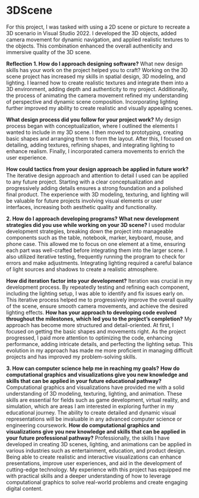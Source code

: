 # 3DScene
For this project, I was tasked with using a 2D scene or picture to recreate a 3D scenario in Visual Studio 2022. I developed the 3D objects, added camera movement for dynamic navigation, and applied realistic textures to the objects. This combination enhanced the overall authenticity and immersive quality of the 3D scene.

**Reflection**
**1. How do I approach designing software?**
  What new design skills has your work on the project helped you to craft?
  Working on the 3D scene project has increased my skills in spatial design, 3D modeling, and lighting. I learned how to create realistic textures and integrate them into a 3D environment, adding depth and authenticity to my project. Additionally, the process of animating the camera movement refined my understanding of perspective and dynamic scene composition.         Incorporating lighting further improved my ability to create realistic and visually appealing scenes.

  **What design process did you follow for your project work?**
  My design process began with conceptualization, where I outlined the elements I wanted to include in my 3D scene. I then moved to prototyping, creating basic shapes and arranging them to form the layout. After this, I focused on detailing, adding textures, refining shapes, and integrating lighting to enhance realism. Finally, I incorporated camera movements to        enrich the user experience.

  **How could tactics from your design approach be applied in future work?**
  The iterative design approach and attention to detail I used can be applied to any future project. Starting with a clear conceptualization and progressively adding details ensures a strong foundation and a polished final product. The experience with 3D modeling, texturing, and lighting will be valuable for future projects involving visual elements or user         
  interfaces, increasing both aesthetic quality and functionality.

**2. How do I approach developing programs?**
  **What new development strategies did you use while working on your 3D scene?**
  I used modular development strategies, breaking down the project into manageable components such as the table, notebook, marker, keyboard, mouse, and phone case. This allowed me to focus on one element at a time, ensuring each part was well-crafted before integrating them into the larger scene. I also utilized iterative testing, frequently running the program 
  to check for errors and make adjustments. Integrating lighting required a careful balance of light sources and shadows to create a realistic atmosphere.

  **How did iteration factor into your development?**
  Iteration was crucial in my development process. By repeatedly testing and refining each component, including the lighting setup, I was able to identify and fix issues early on. This iterative process helped me to progressively improve the overall quality of the scene, ensure smooth camera movements, and achieve the desired lighting effects.
  **How has your approach to developing code evolved throughout the milestones, which led you to the project’s completion?**
  My approach has become more structured and detail-oriented. At first, I focused on getting the basic shapes and movements right. As the project progressed, I paid more attention to optimizing the code, enhancing performance, adding intricate details, and perfecting the lighting setup. This evolution in my approach has made me more proficient in managing difficult 
  projects and has improved my problem-solving skills.

**3. How can computer science help me in reaching my goals?**
    **How do computational graphics and visualizations give you new knowledge and skills that can be applied in your future educational pathway?**
      Computational graphics and visualizations have provided me with a solid understanding of 3D modeling, texturing, lighting, and animation. These skills are essential for fields such as game development, virtual reality, and simulation, which are areas I am interested in exploring further in my educational journey. The ability to create detailed and dynamic             visual representations will be invaluable in any advanced computer science or engineering coursework.
    **How do computational graphics and visualizations give you new knowledge and skills that can be applied in your future professional pathway?**
      Professionally, the skills I have developed in creating 3D scenes, lighting, and animations can be applied in various industries such as entertainment, education, and product design. Being able to create realistic and interactive visualizations can enhance presentations, improve user experiences, and aid in the development of cutting-edge technology. My               experience with this project has equipped me with practical skills and a deeper understanding of how to leverage computational graphics to solve real-world problems and create engaging digital content.

